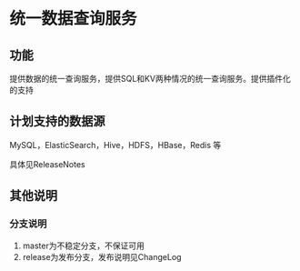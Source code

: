 # 统一数据查询服务

## 功能
提供数据的统一查询服务，提供SQL和KV两种情况的统一查询服务。提供插件化的支持

## 计划支持的数据源

MySQL，ElasticSearch，Hive，HDFS，HBase，Redis 等

具体见ReleaseNotes

## 其他说明

### 分支说明
1. master为不稳定分支，不保证可用
2. release为发布分支，发布说明见ChangeLog

